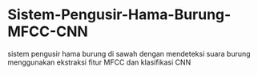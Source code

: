 # Sistem-Pengusir-Hama-Burung-MFCC-CNN
sistem pengusir hama burung di sawah dengan mendeteksi suara burung menggunakan ekstraksi fitur MFCC dan klasifikasi CNN
